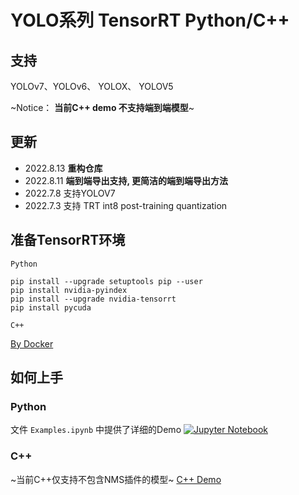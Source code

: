# YOLO系列 TensorRT Python/C++ 

## 支持
YOLOv7、YOLOv6、 YOLOX、 YOLOV5

~Notice： **当前C++ demo 不支持端到端模型**~

## 更新 
- 2022.8.13 **重构仓库**
- 2022.8.11 **端到端导出支持, 更简洁的端到端导出方法**
- 2022.7.8 支持YOLOV7 
- 2022.7.3 支持 TRT int8 post-training quantization 

## 准备TensorRT环境
`Python`
```
pip install --upgrade setuptools pip --user
pip install nvidia-pyindex
pip install --upgrade nvidia-tensorrt
pip install pycuda
```
`C++`

[By Docker](https://github.com/NVIDIA/TensorRT/blob/main/docker/ubuntu-20.04.Dockerfile)

## 如何上手

### Python

文件 `Examples.ipynb` 中提供了详细的Demo <a href="https://github.com/Linaom1214/TensorRT-For-YOLO-Series/blob/main/Examples.ipynb"><img src="https://colab.research.google.com/assets/colab-badge.svg" alt="Jupyter Notebook"></a>

### C++ 

~当前C++仅支持不包含NMS插件的模型~
[C++ Demo](cpp/README.MD)
